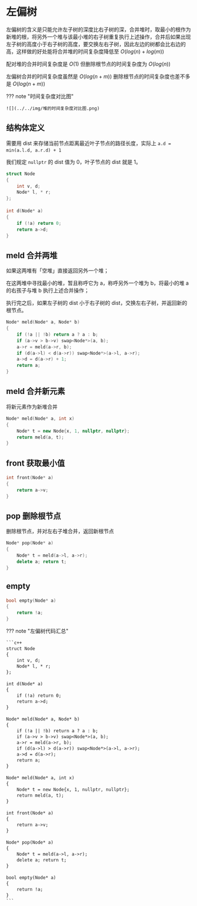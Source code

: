 # 左偏树

左偏树的含义是只能允许左子树的深度比右子树的深，合并堆时，取最小的根作为新堆的根，将另外一个堆与该最小堆的右子树重复执行上述操作，合并后如果出现左子树的高度小于右子树的高度，要交换左右子树，因此左边的树都会比右边的高，这样做的好处能将合并堆的时间复杂度降低至 $O(log(n) + log(m))$

配对堆的合并时间复杂度是 $O(1)$ 但删除根节点的时间复杂度为 $O(log(n))$

左偏树合并的时间复杂度虽然是 $O(log(n + m))$ 删除根节点的时间复杂度也差不多是 $O(log(n + m))$

??? note "时间复杂度对比图"

    ![](../../img/堆的时间复杂度对比图.png)

## 结构体定义

需要用 dist 来存储当前节点距离最近叶子节点的路径长度，实际上 `a.d = min(a.l.d, a.r.d) + 1`

我们规定 `nullptr` 的 dist 值为 0，叶子节点的 dist 就是 1。

```c++
struct Node
{
    int v, d;
    Node* l, * r;
};

int d(Node* a)
{
    if (!a) return 0;
    return a->d;
}
```

## meld 合并两堆

如果这两堆有「空堆」直接返回另外一个堆；

在这两堆中寻找最小的堆，暂且称呼它为 a，称呼另外一个堆为 b，将最小的堆 a 的右孩子与堆 b 执行上述合并操作；

执行完之后，如果左子树的 dist 小于右子树的 dist，交换左右子树，并返回新的根节点。

```c++
Node* meld(Node* a, Node* b)
{
    if (!a || !b) return a ? a : b;
    if (a->v > b->v) swap<Node*>(a, b);
    a->r = meld(a->r, b);
    if (d(a->l) < d(a->r)) swap<Node*>(a->l, a->r);
    a->d = d(a->r) + 1;
    return a;
}
```

## meld 合并新元素

将新元素作为新堆合并

```c++
Node* meld(Node* a, int x)
{
    Node* t = new Node{x, 1, nullptr, nullptr};
    return meld(a, t);
}
```

## front 获取最小值

```c++
int front(Node* a)
{
    return a->v;
}
```

## pop 删除根节点

删除根节点，并对左右子堆合并，返回新根节点

```c++
Node* pop(Node* a)
{
    Node* t = meld(a->l, a->r);
    delete a; return t;
}
```

## empty

```c++
bool empty(Node* a)
{
    return !a;
}
```

??? note "左偏树代码汇总"

    ```c++
    struct Node
    {
        int v, d;
        Node* l, * r;
    };

    int d(Node* a)
    {
        if (!a) return 0;
        return a->d;
    }

    Node* meld(Node* a, Node* b)
    {
        if (!a || !b) return a ? a : b;
        if (a->v > b->v) swap<Node*>(a, b);
        a->r = meld(a->r, b);
        if (d(a->l) > d(a->r)) swap<Node*>(a->l, a->r);
        a->d = d(a->r);
        return a;
    }

    Node* meld(Node* a, int x)
    {
        Node* t = new Node{x, 1, nullptr, nullptr};
        return meld(a, t);
    }

    int front(Node* a)
    {
        return a->v;
    }

    Node* pop(Node* a)
    {
        Node* t = meld(a->l, a->r);
        delete a; return t;
    }

    bool empty(Node* a)
    {
        return !a;
    }
    ```